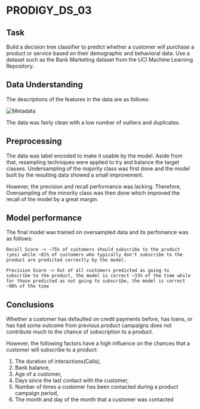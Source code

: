 # PRODIGY_DS_03

## Task
Build a decision tree classifier to predict whether a customer will purchase a product or service based on their demographic and behavioral data. Use a dataset such as the Bank Marketing dataset from the UCI Machine Learning Repository.

## Data Understanding
The descriptions of the features in the data are as follows:

![Metadata](https://github.com/Nickimani/PRODIGY_DS_03/assets/104377216/d3cdd657-007a-49c2-84c8-baa132fe4ab5)

The data was fairly clean with a low number of outliers and duplicates.

## Preprocessing
The data was label encoded to make it usable by the model. Aside from that, resampling techniques were applied to try and balance the target classes. 
Undersampling of the majority class was first done and the model built by the resulting data showed a small improvement.

However, the precision and recall performance was lacking. 
Therefore, Oversampling of the minority class was then done which improved the recall of the model by a great margin.

## Model performance
The final model was trained on oversampled data and its perfomance was as follows:

    Recall Score -> ~75% of customers should subscribe to the product (yes) while ~81% of customers who typically don't subscribe to the product are predicted correctly by the model.

    Precision Score -> Out of all customers predicted as going to subscribe to the product, the model is correct ~33% of the time while for those predicted as not going to subscribe, the model is correct ~96% of the time

## Conclusions
Whether a customer has defaulted on credit payments before, has loans, or has had some outcome from previous product campaigns does not contribute much to the chance of subscription to a product.

However, the following factors have a high influence on the chances that a customer will subscribe to a product: 

1. The duration of interactions(Calls), 
2. Bank balance, 
3. Age of a customer, 
4. Days since the last contact with the customer, 
5. Number of times a customer has been contacted during a product campaign period, 
6. The month and day of the month that a customer was contacted 
